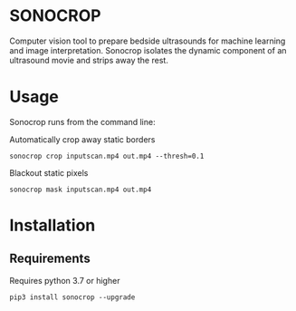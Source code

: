 # SONOCROP

Computer vision tool to prepare bedside ultrasounds for machine learning and image interpretation. Sonocrop isolates the dynamic component of an ultrasound movie and strips away the rest.


# Usage

Sonocrop runs from the command line:

Automatically crop away static borders
```shell
sonocrop crop inputscan.mp4 out.mp4 --thresh=0.1
```

Blackout static pixels
```shell
sonocrop mask inputscan.mp4 out.mp4
```

# Installation

## Requirements
Requires python 3.7 or higher

```pip3 install sonocrop --upgrade```
